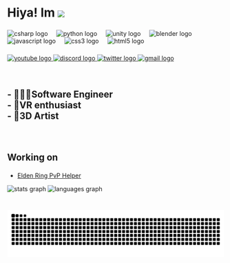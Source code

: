 <h1 align="left">Hiya! Im <img height="60" align="center" src="https://imgur.com/6iVmOs3.gif"  /></h1>


###

<div align="left">
  <img src="https://cdn.jsdelivr.net/gh/devicons/devicon/icons/csharp/csharp-plain.svg" height="30" alt="csharp logo"  />
  <img width="12" />
  <img src="https://cdn.jsdelivr.net/gh/devicons/devicon/icons/python/python-original.svg" height="30" alt="python logo"  />
  <img width="12" />
  <img src="https://svgshare.com/i/wm7.svg" height="30" alt="unity logo"  />
  <img width="12" />
  <img src="https://cdn.jsdelivr.net/gh/devicons/devicon/icons/blender/blender-original.svg" height="30" alt="blender logo"  />
  <img width="12" />
  <img src="https://cdn.jsdelivr.net/gh/devicons/devicon/icons/javascript/javascript-plain.svg" height="30" alt="javascript logo"  />
  <img width="12" />
  <img src="https://cdn.jsdelivr.net/gh/devicons/devicon/icons/css3/css3-plain.svg" height="30" alt="css3 logo"  />
  <img width="12" />
  <img src="https://cdn.jsdelivr.net/gh/devicons/devicon/icons/html5/html5-plain.svg" height="30" alt="html5 logo"  />
</div>

###

<div align="left">
  <a href="https://www.youtube.com/@catsharku" target="_blank">
    <img src="https://raw.githubusercontent.com/maurodesouza/profile-readme-generator/master/src/assets/icons/social/youtube/default.svg" width="47" height="35" alt="youtube logo"  />
  </a>
  <a href="discordapp.com/users/855528241342578730" target="_blank">
    <img src="https://raw.githubusercontent.com/maurodesouza/profile-readme-generator/master/src/assets/icons/social/discord/default.svg" width="47" height="35" alt="discord logo"  />
  </a>
  <a href="https://twitter.com/CatSharku" target="_blank">
    <img src="https://raw.githubusercontent.com/maurodesouza/profile-readme-generator/master/src/assets/icons/social/twitter/default.svg" width="47" height="35" alt="twitter logo"  />
  </a>
  <a href="https://mail.google.com/mail/?view=cm&fs=1&to=catsharkshin@gmail.com" target="_blank">
    <img src="https://raw.githubusercontent.com/maurodesouza/profile-readme-generator/master/src/assets/icons/social/gmail/default.svg" width="47" height="35" alt="gmail logo"  />
  </a>
</div>
</br>
</br>

<h2>
  - 👩🏻‍💻Software Engineer<br>
  - 🥽VR enthusiast<br>
  - 🎨3D Artist
</br>
</br>
</br>


Working on</h2>
<ul>
<li><a href="https://github.com/ItsSenko/EldenRing-PvP-Helper">Elden Ring PvP Helper</a></li>
</ul>

<div align="left">
  <img src="https://github-readme-stats.vercel.app/api?username=catsharkshin&hide_title=true&hide_rank=true&show_icons=true&include_all_commits=true&count_private=true&disable_animations=false&theme=midnight-purple&locale=en&hide_border=true" height="150" alt="stats graph"  />
  <img src="https://github-readme-stats.vercel.app/api/top-langs?username=catsharkshin&locale=en&hide_title=true&layout=compact&card_width=320&langs_count=5&theme=midnight-purple&hide_border=true" height="150" alt="languages graph"  />
</div>

###

<br clear="both">
<picture>
  <source media="(prefers-color-scheme: dark)" srcset="https://raw.githubusercontent.com/catsharkshin/catsharkshin/output/github-snake-dark.svg" />
  <source media="(prefers-color-scheme: light)" srcset="https://raw.githubusercontent.com/catsharkshin/catsharkshin/output/github-snake.svg" />
  <img alt="github-snake" src="https://raw.githubusercontent.com/catsharkshin/catsharkshin/output/github-snake.svg" />
</picture>

###
